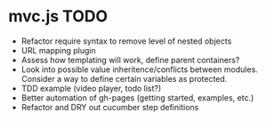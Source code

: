 # mvc.js TODO

+ Refactor require syntax to remove level of nested objects
+ URL mapping plugin
+ Assess how templating will work, define parent containers?
+ Look into possible value inheritence/conflicts between modules. Consider a way to define certain variables as protected.
+ TDD example (video player, todo list?)
+ Better automation of gh-pages (getting started, examples, etc.)
+ Refactor and DRY out cucumber step definitions
